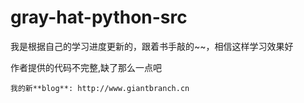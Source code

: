 # gray-hat-python-src
  我是根据自己的学习进度更新的，跟着书手敲的~~，相信这样学习效果好
  
  作者提供的代码不完整,缺了那么一点吧
  
    我的新**blog**: http://www.giantbranch.cn
